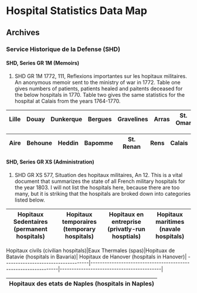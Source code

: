 # Hospital Statistics Data Map 

## Archives 

### Service Historique de la Defense (SHD)

#### SHD, Series GR 1M (Memoirs) 
1. SHD GR 1M 1772, 111, Reflexions importantes sur les hopitaux militaires. An anonymous memoir sent to the ministry of war in 1772. Table one gives numbers of patients, patients healed and paitents deceased for the below hospitals in 1770. Table two gives the same statistics for the hospital at Calais from the years 1764-1770.  

Lille|Douay|Dunkerque|Bergues|Gravelines|Arras|St. Omar|
-----|-----|---------|-------|----------|-----|--------|

Aire|Behoune|Heddin|Bapomme|St. Renan|Rens|Calais|
----|-------|------|-------|---------|----|------|

#### SHD, Series GR XS (Administration)
1. SHD GR XS 577, Situation des hopitaux militaires, An 12. This is a vital document that summarizes the state of all French military hospitals for the year 1803. I will not list the hospitals here, because there are too many, but it is striking that the hospitals are broked down into categories listed below. 

Hopitaux Sedentaires (permanent hospitals)|Hopitaux temporaires (temporary hospitals)|Hopitaux en entreprise (privatly-run hosptials)| Hopitaux maritimes (navale hospitals)|
------------------------------------------|------------------------------------------|-----------------------------------------------|--------------------------------------|

Hopitaux civils (civilian hospitals)|Eaux Thermales (spas)|Hopituax de Batavie (hospitals in Bavaria)| Hopitaux de Hanover (hospitals in Hanover)| 
------------------------------------|----------------------------------------------------------------|-------------------------------------------|

Hopitaux des etats de Naples (hospitals in Naples)|   
--------------------------------------------------|
